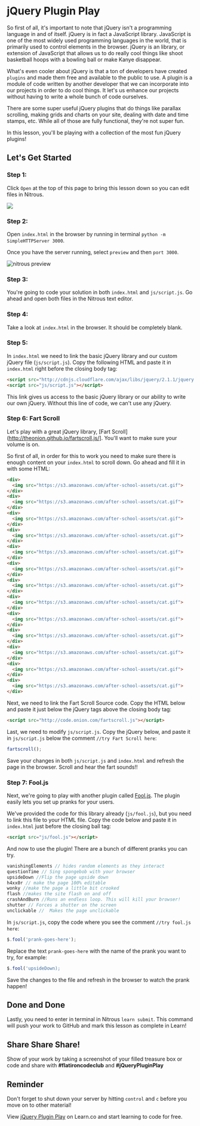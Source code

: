 # jQuery Plugin Play

So first of all, it's important to note that jQuery isn't a programming language in and of itself. jQuery is in fact a JavaScript library. JavaScript is one of the most widely used programming languages in the world, that is primarily used to control elements in the browser. jQuery is an library, or extension of JavaScript that allows us to do really cool things like shoot basketball hoops with a bowling ball or make Kanye disappear.

What's even cooler about jQuery is that a ton of developers have created `plugins` and made them free and available to the public to use. A plugin is a module of code written by another developer that we can incorporate into our projects in order to do cool things. It let's us enhance our projects without having to write a whole bunch of code ourselves.

There are some super useful jQuery plugins that do things like parallax scrolling, making grids and charts on your site, dealing with date and time stamps, etc. While all of those are fully functional, they're not super fun. 

In this lesson, you'll be playing with a collection of the most fun jQuery plugins!

## Let's Get Started

### Step 1:

Click `Open` at the top of this page to bring this lesson down so you can edit files in Nitrous.

<img src="https://s3.amazonaws.com/after-school-assets/new-open-in-nitrous.png">

### Step 2:

Open `index.html` in the browser by running in terminal `python -m SimpleHTTPServer 3000`. 

Once you have the server running, select `preview` and then `port 3000`.

<img src="https://s3.amazonaws.com/after-school-assets/nitrous-preview.png" alt="nitrous preview">


### Step 3:

You're going to code your solution in both `index.html` and `js/script.js`. Go ahead and open both files in the Nitrous text editor. 


### Step 4:

Take a look at `index.html` in the browser. It should be completely blank.


### Step 5:

In `index.html` we need to link the basic jQuery library and our custom jQuery file (`js/script.js`). Copy the following HTML and paste it in `index.html` right before the closing body tag:

```html
<script src="http://cdnjs.cloudflare.com/ajax/libs/jquery/2.1.1/jquery.min.js"></script>
<script src="js/script.js"></script>
```

This link gives us access to the basic jQuery library or our ability to write our own jQuery. Without this line of code, we can't use any jQuery.

### Step 6: Fart Scroll

Let's play with a great jQuery library, [Fart Scroll](http://theonion.github.io/fartscroll.js/]. You'll want to make sure your volume is on.

So first of all, in order for this to work you need to make sure there is enough content on your `index.html` to scroll down. Go ahead and fill it in with some HTML:

```html
<div>
  <img src="https://s3.amazonaws.com/after-school-assets/cat.gif">
</div>
<div>
  <img src="https://s3.amazonaws.com/after-school-assets/cat.gif">
</div>
<div>
  <img src="https://s3.amazonaws.com/after-school-assets/cat.gif">
</div>
<div>
  <img src="https://s3.amazonaws.com/after-school-assets/cat.gif">
</div>
<div>
  <img src="https://s3.amazonaws.com/after-school-assets/cat.gif">
</div>
<div>
  <img src="https://s3.amazonaws.com/after-school-assets/cat.gif">
</div>
<div>
  <img src="https://s3.amazonaws.com/after-school-assets/cat.gif">
</div>
<div>
  <img src="https://s3.amazonaws.com/after-school-assets/cat.gif">
</div>
<div>
  <img src="https://s3.amazonaws.com/after-school-assets/cat.gif">
</div>
<div>
  <img src="https://s3.amazonaws.com/after-school-assets/cat.gif">
</div>
<div>
  <img src="https://s3.amazonaws.com/after-school-assets/cat.gif">
</div>
<div>
  <img src="https://s3.amazonaws.com/after-school-assets/cat.gif">
</div>
<div>
  <img src="https://s3.amazonaws.com/after-school-assets/cat.gif">
</div>
```

Next, we need to link the Fart Scroll Source code. Copy the HTML below and paste it just below the jQuery tags above the closing body tag:

```html
<script src="http://code.onion.com/fartscroll.js"></script>
```

Last, we need to modify `js/script.js`. Copy the jQuery below, and paste it in `js/script.js` below the comment `//try Fart Scroll here`:

```js
fartscroll();
```

Save your changes in both `js/script.js` and `index.html` and refresh the page in the browser. Scroll and hear the fart sounds!!


### Step 7: Fool.js

Next, we're going to play with another plugin called [Fool.js](https://github.com/idiot/fool.js). The plugin easily lets you set up pranks for your users.

We've provided the code for this library already (`js/fool.js`), but you need to link this file to your HTML file. Copy the code below and paste it in `index.html` just before the closing ball tag:

```html
<script src="js/fool.js"></script>
```

And now to use the plugin! There are a bunch of different pranks you can try.

```js
vanishingElements // hides random elements as they interact
questionTime // Sing spongebob with your browser
upsideDown //Flip the page upside down
h4xx0r // make the page 100% editable
wonky //make the page a little bit crooked
flash //makes the site flash on and off
crashAndBurn //Runs an endless loop. This will kill your browser!
shutter // Forces a shutter on the screen
unclickable //  Makes the page unclickable
```

In `js/script.js`, copy the code where you see the comment `//try fool.js here`:

```js
$.fool('prank-goes-here');
```

Replace the text `prank-goes-here` with the name of the prank you want to try, for example:

```js
$.fool('upsideDown);
```

Save the changes to the file and refresh in the browser to watch the prank happen!

## Done and Done

Lastly, you need to enter in terminal in Nitrous `learn submit`. This command will push your work to GitHub and mark this lesson as complete in Learn!

## Share Share Share!
Show of your work by taking a screenshot of your filled treasure box or code and share with **\#flatironcodeclub** and **\#jQueryPluginPlay**

## Reminder 

Don't forget to shut down your server by hitting `control` and `c` before you move on to other material!

<p data-visibility='hidden'>View <a href='https://learn.co/lessons/hs-code-club-jquery-plugins-lesson' title='jQuery Plugin Play'>jQuery Plugin Play</a> on Learn.co and start learning to code for free.</p>
